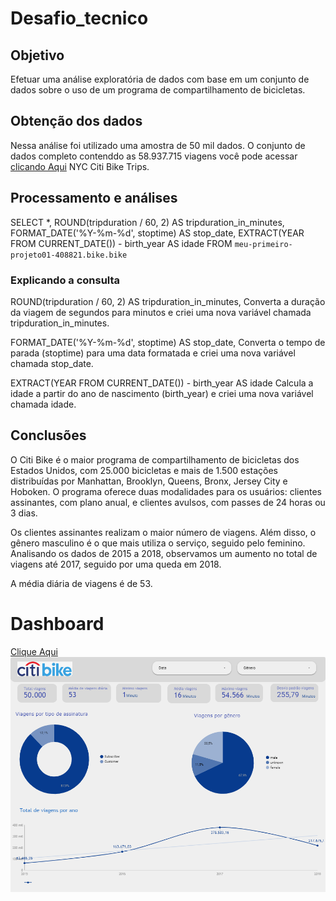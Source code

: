 # Desafio_tecnico

## Objetivo
Efetuar uma análise exploratória de dados com base em um conjunto de dados sobre o uso de um programa de compartilhamento de bicicletas.

## Obtenção dos dados
Nessa análise foi utilizado uma amostra de 50 mil dados.
O conjunto de dados completo contenddo as 58.937.715 viagens você pode acessar [clicando Aqui](https://console.cloud.google.com/marketplace/product/city-of-new-york/nyc-citi-bike?project=data-sandbox-319716) NYC Citi Bike Trips. 

## Processamento e análises
  SELECT 
    *,
    ROUND(tripduration / 60, 2) AS tripduration_in_minutes,
    FORMAT_DATE('%Y-%m-%d', stoptime) AS stop_date,
    EXTRACT(YEAR FROM CURRENT_DATE()) - birth_year AS idade
  FROM 
    `meu-primeiro-projeto01-408821.bike.bike`
    
### Explicando a consulta
ROUND(tripduration / 60, 2) AS tripduration_in_minutes,
Converta a duração da viagem de segundos para minutos e criei uma nova variável chamada tripduration_in_minutes.

FORMAT_DATE('%Y-%m-%d', stoptime) AS stop_date,
Converta o tempo de parada (stoptime) para uma data formatada e criei uma nova variável chamada stop_date.

EXTRACT(YEAR FROM CURRENT_DATE()) - birth_year AS idade
Calcula a idade a partir do ano de nascimento (birth_year) e criei uma nova variável chamada idade.

## Conclusões
O Citi Bike é o maior programa de compartilhamento de bicicletas dos Estados Unidos, com 25.000 bicicletas e mais de 1.500 estações distribuídas por Manhattan, Brooklyn, Queens, Bronx, Jersey City e Hoboken. O programa oferece duas modalidades para os usuários: clientes assinantes, com plano anual, e clientes avulsos, com passes de 24 horas ou 3 dias.

Os clientes assinantes realizam o maior número de viagens. Além disso, o gênero masculino é o que mais utiliza o serviço, seguido pelo feminino. Analisando os dados de 2015 a 2018, observamos um aumento no total de viagens até 2017, seguido por uma queda em 2018.

A média diária de viagens é de 53.

# Dashboard
[Clique Aqui](https://lookerstudio.google.com/u/0/reporting/e4d4b87b-c58e-480f-a584-fe3f3b8d5cf1/page/4qZ1D/edit)
![](https://github.com/Mayara-alvess/Desafio_tecnico/blob/main/citibikee.png)
